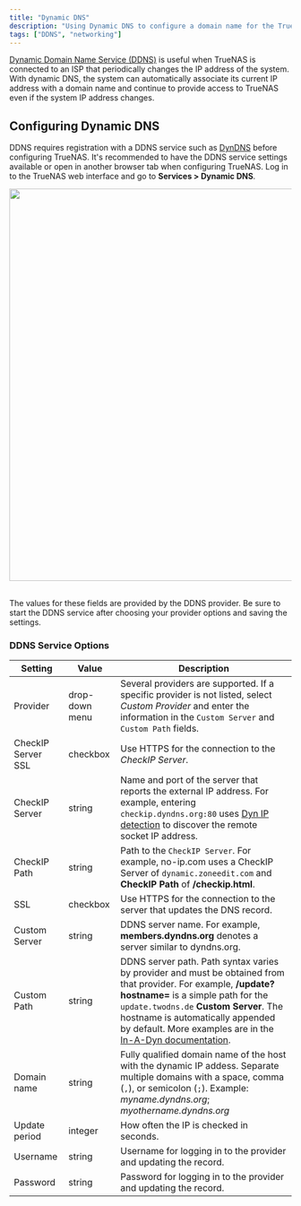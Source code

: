 ```yaml
---
title: "Dynamic DNS"
description: "Using Dynamic DNS to configure a domain name for the TrueNAS system."
tags: ["DDNS", "networking"]
---
```


[Dynamic Domain Name Service (DDNS)](https://tools.ietf.org/html/rfc2136) is useful when TrueNAS is connected to an ISP that periodically changes the IP address of the system.
With dynamic DNS, the system can automatically associate its current IP address with a domain name and continue to provide access to TrueNAS even if the system IP address changes.

## Configuring Dynamic DNS

DDNS requires registration with a DDNS service such as [DynDNS](https://dyn.com/dns/) before configuring TrueNAS.
It's recommended to have the DDNS service settings available or open in another browser tab when configuring TrueNAS.
Log in to the TrueNAS web interface and go to **Services > Dynamic DNS**.

<img src="/images/ServiceDynamicDNSOptions.png" width='700px'>
<br><br>

The values for these fields are provided by the DDNS provider.
Be sure to start the DDNS service after choosing your provider options and saving the settings.

### DDNS Service Options

| Setting            | Value          | Description                                                                                                                                                                                                                                                                           |
|--------------------|----------------|---------------------------------------------------------------------------------------------------------------------------------------------------------------------------------------------------------------------------------------------------------------------------------------|
| Provider           | drop-down menu | Several providers are supported. If a specific provider is not listed, select *Custom Provider* and enter the information in the `Custom Server` and `Custom Path` fields.                                                                                                                  |
| CheckIP Server SSL | checkbox       | Use HTTPS for the connection to the *CheckIP Server*.                                                                                                                                                                                                                                   |
| CheckIP Server     | string         | Name and port of the server that reports the external IP address. For example, entering `checkip.dyndns.org:80` uses [Dyn IP detection](https://help.dyn.com/remote-access-api/checkip-tool/) to discover the remote socket IP address.                                                                                                         |
| CheckIP Path       | string         | Path to the `CheckIP Server`. For example, no-ip.com uses a CheckIP Server of `dynamic.zoneedit.com` and **CheckIP Path** of **/checkip.html**.                                                                                                                                                   |
| SSL                | checkbox       | Use HTTPS for the connection to the server that updates the DNS record.                                                                                                                                                                                                               |
| Custom Server      | string         | DDNS server name. For example, **members.dyndns.org** denotes a server similar to dyndns.org.                                                                                                                                                                                             |
| Custom Path        | string         | DDNS server path. Path syntax varies by provider and must be obtained from that provider. For example, **/update?hostname=** is a simple path for the `update.twodns.de` **Custom Server**. The hostname is automatically appended by default. More examples are in the [In-A-Dyn documentation](https://github.com/troglobit/inadyn#custom-ddns-providers). |
| Domain name        | string         | Fully qualified domain name of the host with the dynamic IP addess. Separate multiple domains with a space, comma (`,`), or semicolon (`;`). Example: *myname.dyndns.org*; *myothername.dyndns.org*                                                                                           |
| Update period      | integer        | How often the IP is checked in seconds.                                                                                                                                                                                                                                               |
| Username           | string         | Username for logging in to the provider and updating the record.                                                                                                                                                                                                                      |
| Password           | string         | Password for logging in to the provider and updating the record.                                                                                                                                                                                                                      